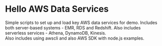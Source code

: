 # Hello AWS Data Services

Simple scripts to set up and load key AWS data services for demo.  Includes both server-based systems - EMR, RDS and Redshift.  Also includes serverless services - Athena, DynamoDB, Kinesis.  
Also includes using awscli and also AWS SDK with node.js examples.